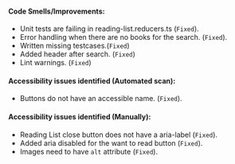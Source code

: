 #### Code Smells/Improvements:
- Unit tests are failing in reading-list.reducers.ts (`Fixed`).
- Error handling when there are no books for the search. (`Fixed`).
- Written missing testcases.(`Fixed`)
- Added header after search. (`Fixed`)
- Lint warnings. (`Fixed`)
#### Accessibility issues identified (Automated scan):
- Buttons do not have an accessible name. (`Fixed`).
#### Accessibility issues identified (Manually):
- Reading List close button does not have a aria-label (`Fixed`).
- Added aria disabled for the want to read button (`Fixed`).
- Images need to have `alt` attribute (`Fixed`).
